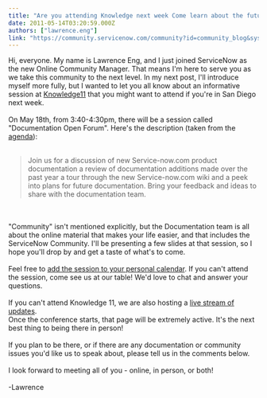 ```yaml
---
title: "Are you attending Knowledge next week Come learn about the future of the ServiceNow Community"
date: 2011-05-14T03:20:59.000Z
authors: ["lawrence.eng"]
link: "https://community.servicenow.com/community?id=community_blog&sys_id=78edeae9dbd0dbc01dcaf3231f961968"
---
```

<p>Hi, everyone. My name is Lawrence Eng, and I just joined ServiceNow as the new Online Community Manager. That means I'm here to serve you as we take this community to the next level. In my next post, I'll introduce myself more fully, but I wanted to let you all know about an informative session at <a title="11.service-now.com/knowledge/home.do?" href="https://k11.service-now.com/knowledge/home.do?">Knowledge11</a> that you might want to attend if you're in San Diego next week.<br /><br />On May 18th, from 3:40-4:30pm, there will be a session called "Documentation Open Forum". Here's the description (taken from the <a title="11.service-now.com/knowledge/agendapage.do?" href="https://k11.service-now.com/knowledge/agendapage.do?">agenda</a>):<br /><br /><blockquote>Join us for a discussion of new Service-now.com product documentation a review of documentation additions made over the past year a tour through the new Service-now.com wiki and a peek into plans for future documentation. Bring your feedback and ideas to share with the documentation team.</blockquote><br /><br />"Community" isn't mentioned explicitly, but the Documentation team is all about the online material that makes your life easier, and that includes the ServiceNow Community. I'll be presenting a few slides at that session, so I hope you'll drop by and get a taste of what's to come.<br /><br />Feel free to <a title="11.service-now.com/u_knowledge_user_conference.do?sysparm_sys_id=2811f6500a0a3c74013884250075d7ca&sysparm_title=K11-Documentation_Open_Forum&sysparm_alarm=15&ICS" href="https://k11.service-now.com/u_knowledge_user_conference.do?sysparm_sys_id=2811f6500a0a3c74013884250075d7ca&amp;sysparm_title=K11-Documentation_Open_Forum&amp;sysparm_alarm=15&amp;ICS">add the session to your personal calendar</a>. If you can't attend the session, come see us at our table! We'd love to chat and answer your questions.<br /><br />If you can't attend Knowledge 11, we are also hosting a <a title="11.service-now.com/knowledge/knowledge_live.do?" href="https://k11.service-now.com/knowledge/knowledge_live.do?">live stream of updates</a>.<br />Once the conference starts, that page will be extremely active. It's the next best thing to being there in person!<br /><br />If you plan to be there, or if there are any documentation or community issues you'd like us to speak about, please tell us in the comments below.<br /> <br />I look forward to meeting all of you - online, in person, or both!<br /><br />-Lawrence</p>